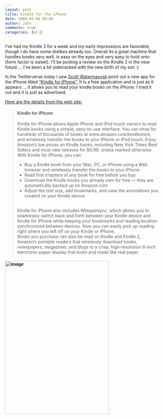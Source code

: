 ```yaml
---
layout: post
title: Kindle for the iPhone
date: 2009-03-04 09:00
author: John
comments: true
categories: [All]
---
```

<p>I’ve had my Kindle 2 for a week and my early impressions are favorable, though I do have some dislikes already too. Overall its a great machine that handles books very well, is easy on the eyes and very easy to hold onto (form factor is sweet). I’ll be posting a review on the Kindle 2 in the near future … I’ve been a bit sidetracked with the new birth of my son :)</p>  <p>In the Twitterverse today I saw <a href="http://twitter.com/scottw">Scott Watermasysk</a> point out a new app for the iPhone titled <a href="http://appshopper.com/books/kindle-for-iphone">“Kindle for iPhone”.</a> It is a free application and is just as it appears … it allows you to read your kindle books on the iPhone. I tried it out and it is just as advertised. </p>  <p><a href="http://appshopper.com/books/kindle-for-iphone">Here are the details from the web site:</a></p>  <blockquote>   <h4>Kindle for iPhone</h4>    <p>Kindle for iPhone allows Apple iPhone and iPod touch owners to read Kindle books using a simple, easy-to-use interface. You can shop for hundreds of thousands of books at www.amazon.com/kindlestore, and wirelessly transfer the books to your iPhone or iPod touch. Enjoy Amazon’s low prices on Kindle books, including New York Times Best Sellers and most new releases for $9.99, unless marked otherwise.      <br />With Kindle for iPhone, you can:      <br /></p>    <ul>     <li>Buy a Kindle book from your Mac, PC, or iPhone using a Web browser and wirelessly transfer the books to your iPhone</li>      <li>Read first chapters of any book for free before you buy </li>      <li>Download the Kindle books you already own for free — they are automatically backed up on Amazon.com </li>      <li>Adjust the text size, add bookmarks, and view the annotations you created on your Kindle device </li>   </ul>    <p>     <br />Kindle for iPhone also includes Whispersync, which allows you to seamlessly switch back and forth between your Kindle device and Kindle for iPhone while keeping your bookmarks and reading location synchronized between devices. Now you can easily pick up reading right where you left off on your Kindle or iPhone.      <br />Books you purchase can also be read on Kindle and Kindle 2, Amazon’s portable readers that wirelessly download books, newspapers, magazines, and blogs to a crisp, high-resolution 6-inch electronic-paper display that looks and reads like real paper. </p> </blockquote>  <h5><img style="border-bottom: 0px; border-left: 0px; display: inline; border-top: 0px; border-right: 0px" title="image" border="0" alt="image" src="/wp-content/uploads/files/media/image/WindowsLiveWriter/KindlefortheiPhone_7E99/image_3.png" width="340" height="500" /></h5>

